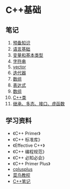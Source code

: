 # C++基础

## 笔记

1. [预备知识](笔记/01_预备知识.md)
1. [语言基础](笔记/02_语言基础.md)
1. [变量和基本类型](笔记/03_数据类型.md)
1. [字符串](笔记/04_字符串.md)
1. [vector](笔记/05_vertor.md)
1. [迭代器](笔记/06_迭代器.md)
1. [数组](笔记/07_数组.md)
1. [表达式](笔记/08_表达式.md)
1. [数组](笔记/09_函数.md)
1. [C++类](笔记/10_定义类.md)
1. [继承、多态、接口、虚函数](笔记/11_继承、多态、接口.md)


## 学习资料

- 《C++ Primer》
- 《C++ 标准库》
- 《Effective C++》
- 《C++ 编程规范》
- 《C++ 必知必会》
- 《C++ Primer Plus》
- [cplusplus](http://www.cplusplus.com/)
- [菜鸟教程](http://www.runoob.com/cplusplus/)
- [C++笔记](http://www.hahack.com/wiki/)
